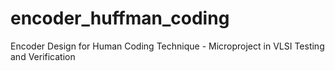 # encoder_huffman_coding
Encoder Design for Human Coding Technique - Microproject in VLSI Testing and Verification
